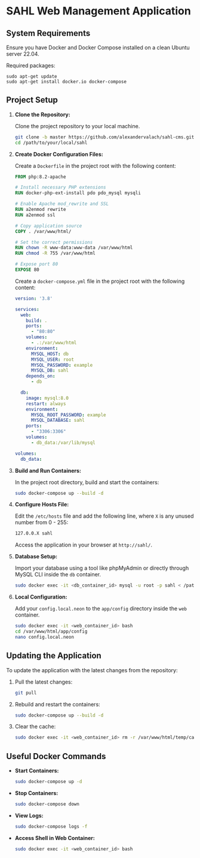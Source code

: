 # SAHL Web Management Application

## System Requirements
Ensure you have Docker and Docker Compose installed on a clean Ubuntu server 22.04.

Required packages:

    sudo apt-get update
    sudo apt-get install docker.io docker-compose

## Project Setup

1. **Clone the Repository:**
   
   Clone the project repository to your local machine.

    ```bash
    git clone -b master https://github.com/alexandervalach/sahl-cms.git /path/to/your/local/sahl
    cd /path/to/your/local/sahl
    ```

2. **Create Docker Configuration Files:**

    Create a `Dockerfile` in the project root with the following content:

    ```Dockerfile
    FROM php:8.2-apache

    # Install necessary PHP extensions
    RUN docker-php-ext-install pdo pdo_mysql mysqli

    # Enable Apache mod_rewrite and SSL
    RUN a2enmod rewrite
    RUN a2enmod ssl

    # Copy application source
    COPY . /var/www/html/

    # Set the correct permissions
    RUN chown -R www-data:www-data /var/www/html
    RUN chmod -R 755 /var/www/html

    # Expose port 80
    EXPOSE 80
    ```

    Create a `docker-compose.yml` file in the project root with the following content:

    ```yaml
    version: '3.8'

    services:
      web:
        build: .
        ports:
          - "80:80"
        volumes:
          - .:/var/www/html
        environment:
          MYSQL_HOST: db
          MYSQL_USER: root
          MYSQL_PASSWORD: example
          MYSQL_DB: sahl
        depends_on:
          - db

      db:
        image: mysql:8.0
        restart: always
        environment:
          MYSQL_ROOT_PASSWORD: example
          MYSQL_DATABASE: sahl
        ports:
          - "3306:3306"
        volumes:
          - db_data:/var/lib/mysql

    volumes:
      db_data:
    ```

3. **Build and Run Containers:**

    In the project root directory, build and start the containers:

    ```bash
    sudo docker-compose up --build -d
    ```

4. **Configure Hosts File:**

    Edit the `/etc/hosts` file and add the following line, where `X` is any unused number from 0 - 255:

    ```bash
    127.0.0.X sahl
    ```

    Access the application in your browser at `http://sahl/`.

5. **Database Setup:**

    Import your database using a tool like phpMyAdmin or directly through MySQL CLI inside the `db` container.

    ```bash
    sudo docker exec -it <db_container_id> mysql -u root -p sahl < /path/to/your/database.sql
    ```

6. **Local Configuration:**

    Add your `config.local.neon` to the `app/config` directory inside the `web` container.

    ```bash
    sudo docker exec -it <web_container_id> bash
    cd /var/www/html/app/config
    nano config.local.neon
    ```

## Updating the Application

To update the application with the latest changes from the repository:

1. Pull the latest changes:

    ```bash
    git pull
    ```

2. Rebuild and restart the containers:

    ```bash
    sudo docker-compose up --build -d
    ```

3. Clear the cache:

    ```bash
    sudo docker exec -it <web_container_id> rm -r /var/www/html/temp/cache
    ```

## Useful Docker Commands

- **Start Containers:**

    ```bash
    sudo docker-compose up -d
    ```

- **Stop Containers:**

    ```bash
    sudo docker-compose down
    ```

- **View Logs:**

    ```bash
    sudo docker-compose logs -f
    ```

- **Access Shell in Web Container:**

    ```bash
    sudo docker exec -it <web_container_id> bash
    ```
    
